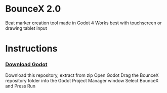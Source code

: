 # BounceX 2.0

Beat marker creation tool made in Godot 4
Works best with touchscreen or drawing tablet input

# Instructions
### <a href="https://godotengine.org/download">Download Godot</a>
Download this repository, extract from zip
Open Godot
Drag the BounceX repository folder into the Godot Project Manager window
Select BounceX and Press Run

